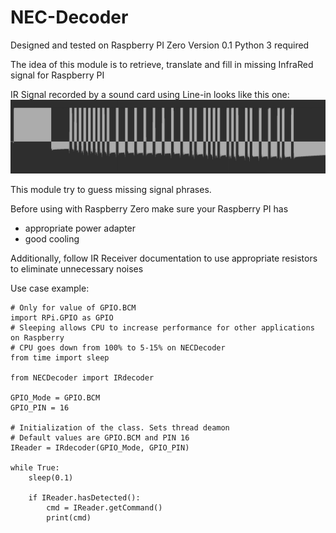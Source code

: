 # NEC-Decoder

Designed and tested on Raspberry PI Zero
Version 0.1
Python 3 required

The idea of this module is to retrieve, translate and fill in missing InfraRed signal for Raspberry PI 

IR Signal recorded by a sound card using Line-in looks like this one:
![Recorded IR Signal](https://github.com/kamilskoczylas/NEC-Decoder/blob/main/RecordedIRsignal.jpg?raw=true)

This module try to guess missing signal phrases.

Before using with Raspberry Zero make sure your Raspberry PI has
- appropriate power adapter
- good cooling

Additionally, follow IR Receiver documentation to use appropriate resistors to eliminate unnecessary noises

Use case example:

    
    # Only for value of GPIO.BCM
    import RPi.GPIO as GPIO 
    # Sleeping allows CPU to increase performance for other applications on Raspberry
    # CPU goes down from 100% to 5-15% on NECDecoder
    from time import sleep 
    
    from NECDecoder import IRdecoder

    GPIO_Mode = GPIO.BCM
    GPIO_PIN = 16

    # Initialization of the class. Sets thread deamon
    # Default values are GPIO.BCM and PIN 16
    IReader = IRdecoder(GPIO_Mode, GPIO_PIN)

    while True:
        sleep(0.1)

        if IReader.hasDetected():
            cmd = IReader.getCommand()
            print(cmd)
